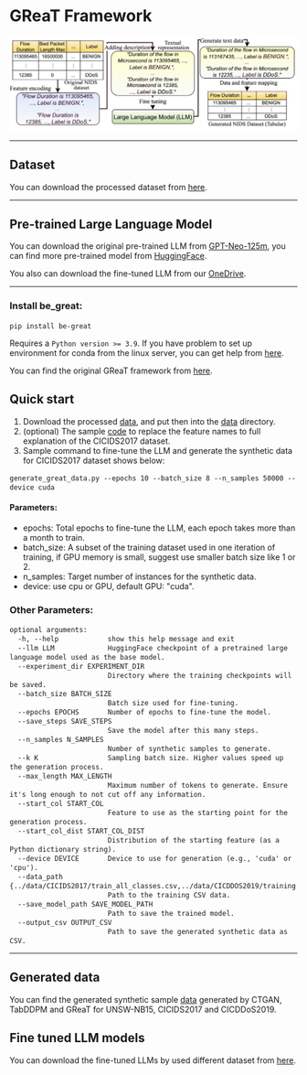 # GReaT Framework

![LLM data generation](GReaT_Evaluation.jpg)

---
## Dataset
You can download the processed dataset from [here](https://eltnmsu-my.sharepoint.com/:f:/g/personal/hcao_nmsu_edu/Etuw1nXMxgZAixSU405NdEkBsNo8AVsR2X41lfv1gDD4yA?e=Aec8dD).

---

## Pre-trained Large Language Model

You can download the original pre-trained LLM from [GPT-Neo-125m](https://huggingface.co/EleutherAI/gpt-neo-125m/tree/main), you can find more pre-trained model from [HuggingFace](https://huggingface.co/).

You also can download the fine-tuned LLM from our [OneDrive](https://eltnmsu-my.sharepoint.com/:f:/g/personal/hcao_nmsu_edu/EhTZWB27vSJLi1zSXNeQDlcBXBusi7XVo41Rjo3SC0brVQ?e=MPnxrB).

---

### Install be_great:
```aiignore
pip install be-great
```
Requires a `Python version >= 3.9`. If you have problem to set up environment for conda from the linux server, you can get help from [here](https://github.com/JiefeiLiu/Federated_learning_env_set_up). 

You can find the original GReaT framework from [here](https://github.com/tabularis-ai/be_great).

## Quick start
1. Download the processed [data](https://eltnmsu-my.sharepoint.com/:f:/g/personal/hcao_nmsu_edu/Etuw1nXMxgZAixSU405NdEkBsNo8AVsR2X41lfv1gDD4yA?e=1fG78t), and put then into the [data](https://github.com/gongwolf/NID-GPT/tree/main/data) directory. 
2. (optional) The sample [code](https://github.com/gongwolf/NID-GPT/blob/main/data_process/CICIDS2017_change_column_names1.ipynb) to replace the feature names to full explanation of the CICIDS2017 dataset.
3. Sample command to fine-tune the LLM and generate the synthetic data for CICIDS2017 dataset shows below:

```aiignore
generate_great_data.py --epochs 10 --batch_size 8 --n_samples 50000 --device cuda

```
#### Parameters:
- epochs: Total epochs to fine-tune the LLM, each epoch takes more than a month to train. 
- batch_size: A subset of the training dataset used in one iteration of training, if GPU memory is small, suggest use smaller batch size like 1 or 2. 
- n_samples: Target number of instances for the synthetic data.
- device: use cpu or GPU, default GPU: "cuda". 


### Other Parameters:
```aiignore
optional arguments:
  -h, --help            show this help message and exit
  --llm LLM             HuggingFace checkpoint of a pretrained large language model used as the base model.
  --experiment_dir EXPERIMENT_DIR
                        Directory where the training checkpoints will be saved.
  --batch_size BATCH_SIZE
                        Batch size used for fine-tuning.
  --epochs EPOCHS       Number of epochs to fine-tune the model.
  --save_steps SAVE_STEPS
                        Save the model after this many steps.
  --n_samples N_SAMPLES
                        Number of synthetic samples to generate.
  --k K                 Sampling batch size. Higher values speed up the generation process.
  --max_length MAX_LENGTH
                        Maximum number of tokens to generate. Ensure it's long enough to not cut off any information.
  --start_col START_COL
                        Feature to use as the starting point for the generation process.
  --start_col_dist START_COL_DIST
                        Distribution of the starting feature (as a Python dictionary string).
  --device DEVICE       Device to use for generation (e.g., 'cuda' or 'cpu').
  --data_path {../data/CICIDS2017/train_all_classes.csv,../data/CICDDOS2019/training.csv,../data/UNSW/train_all_classes.csv}
                        Path to the training CSV data.
  --save_model_path SAVE_MODEL_PATH
                        Path to save the trained model.
  --output_csv OUTPUT_CSV
                        Path to save the generated synthetic data as CSV.
```

---

## Generated data
You can find the generated synthetic sample [data](https://eltnmsu-my.sharepoint.com/:f:/g/personal/hcao_nmsu_edu/EsWIEZ2UkjVEhriVpG3kvWwB80r-NyopUve1A7MaOmmGaA?e=omE0Rv) generated by CTGAN, TabDDPM and GReaT for UNSW-NB15, CICIDS2017 and CICDDoS2019.

## Fine tuned LLM models
You can download the fine-tuned LLMs by used different dataset from [here](https://eltnmsu-my.sharepoint.com/:f:/g/personal/hcao_nmsu_edu/EhTZWB27vSJLi1zSXNeQDlcBXBusi7XVo41Rjo3SC0brVQ?e=YXgdNb).
